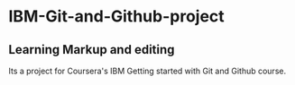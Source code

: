 # IBM-Git-and-Github-project

## Learning Markup and editing

Its a project for Coursera's IBM Getting started with Git and Github course.
